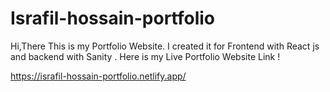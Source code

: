 # Israfil-hossain-portfolio

Hi,There This is my Portfolio Website. I created it for Frontend with React js and backend with Sanity . 
Here is my Live Portfolio Website Link ! 

https://israfil-hossain-portfolio.netlify.app/
